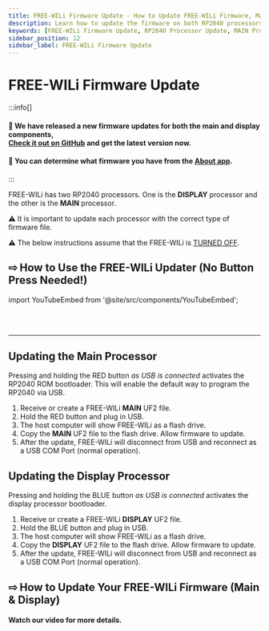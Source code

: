```yaml
---
title: FREE-WILi Firmware Update - How to Update FREE-WILi Firmware, Main and Display Processors
description: Learn how to update the firmware on both RP2040 processors of FREE-WILi. Follow detailed steps to update the MAIN and DISPLAY processors using UF2 files. Ensure each processor receives the correct firmware for proper operation.
keywords: [FREE-WILi Firmware Update, RP2040 Processor Update, MAIN Processor Firmware, DISPLAY Processor Firmware, UF2 File Update, FREE-WILi USB Bootloader, Firmware Installation Guide]
sidebar_position: 12
sidebar_label: FREE-WILi Firmware Update
---
```


# FREE-WILi Firmware Update

:::info[]
<h4>🚀 We have released a new firmware updates for both the main and display components, <br class="br-mobile" /> <a target="_blank" rel="noopener noreferrer" href="https://github.com/freewili/freewili-firmware" class="highlight">Check it out on GitHub</a> and get the latest version now.</h4>
<h4>📱 You can determine what firmware you have from the <a target="_self" rel="noopener noreferrer" href="/gui-screen-buttons-and-lights/about-app/" class="highlight-app">About app</a>. </h4>
:::

FREE-WILi has two RP2040 processors.  One is the **DISPLAY** processor and the other is the **MAIN** processor.

⚠️ It is important to update each processor with the correct type of firmware file.

⚠️ The below instructions assume that the FREE-WILi is [TURNED OFF](../../the-basics/#turning-free-wili-on-or-off).


## ⇨ How to Use the FREE-WILi Updater (No Button Press Needed!)

import YouTubeEmbed from '@site/src/components/YouTubeEmbed';

<YouTubeEmbed videoId="pMlNC3lKGjk" />

<br/><br/>

---

## Updating the Main Processor

Pressing and holding the RED button *as USB is connected* activates the RP2040 ROM bootloader.  This will enable the default way to program the RP2040 via USB.

1) Receive or create a FREE-WILi **MAIN** UF2 file.
2) Hold the RED button and plug in USB.
3) The host computer will show FREE-WILi as a flash drive.
4) Copy the **MAIN** UF2 file to the flash drive.  Allow firmware to update.
5) After the update, FREE-WILi will disconnect from USB and reconnect as a USB COM Port (normal operation).

## Updating the Display Processor

Pressing and holding the BLUE button *as USB is connected* activates the display processor bootloader.

1) Receive or create a FREE-WILi **DISPLAY** UF2 file.
2) Hold the BLUE button and plug in USB.
3) The host computer will show FREE-WILi as a flash drive.
4) Copy the **DISPLAY** UF2 file to the flash drive.  Allow firmware to update.
5) After the update, FREE-WILi will disconnect from USB and reconnect as a USB COM Port (normal operation).

## ⇨ How to Update Your FREE-WILi Firmware (Main & Display)
#### Watch our video for more details.

<YouTubeEmbed videoId="pMlNC3lKGjk" />